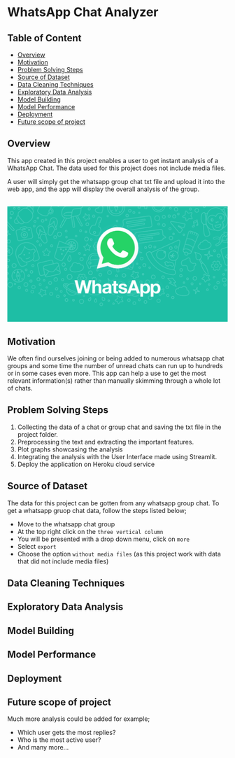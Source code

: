 # WhatsApp Chat Analyzer

## Table of Content
* [Overview](#overview)
* [Motivation](#motivation)
* [Problem Solving Steps](#problem-solving-steps)
* [Source of Dataset](#source-of-dataset)
* [Data Cleaning Techniques](#data-cleaning-techniques)
* [Exploratory Data Analysis](#exploratory-data-analysis)
* [Model Building](#model-building)
* [Model Performance](#model-performance)
* [Deployment](#deployment)
* [Future scope of project](#future-scope)

## Overview

This app created in this project enables a user to get instant analysis of a WhatsApp Chat. The data used for this project does not include media files.

A user will simply get the whatsapp group chat txt file and upload it into the web app, and the app will display the overall analysis of the group.<br/><br/>

<img src="img/whatsapp.png">

## Motivation

We often find ourselves joining or being added to numerous whatsapp chat groups and some time the number of unread chats can run up to hundreds or in some cases even more. This app can help a use to get the most relevant information(s) rather than manually skimming through a whole lot of chats.

## Problem Solving Steps

1. Collecting the data of a chat or group chat and saving the txt file in the project folder.
2. Preprocessing the text and extracting the important features.
3. Plot graphs showcasing the analysis
4. Integrating the analysis with the User Interface made using Streamlit. 
5. Deploy the application on Heroku cloud service

## Source of Dataset

The data for this project can be gotten from any whatsapp group chat. To get a whatsapp gruop chat data, follow the steps listed below;

* Move to the whatsapp chat group
* At the top right click on the `three vertical column`
* You will be presented with a drop down menu, click on `more`
* Select `export`
* Choose the option `without media files` (as this project work with data that did not include media files)

## Data Cleaning Techniques

## Exploratory Data Analysis

## Model Building

## Model Performance

## Deployment

## Future scope of project

Much more analysis could be added for example; 
* Which user gets the most replies?
* Who is the most active user?
* And many more...
